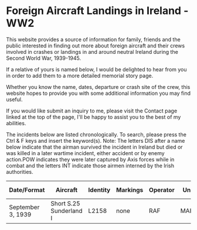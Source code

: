 # Foreign Aircraft Landings in Ireland - WW2


This website provides a source of information for family, friends and the public interested in finding out more about foreign aircraft and their crews involved in crashes or landings in and around neutral Ireland during the Second World War, 1939-1945. 

If a relative of yours is named below, I would be delighted to hear from you in order to add them to a more detailed memorial story page.

Whether you know the name, dates, departure or crash site of the crew, this website hopes to provide you with some additional information you may find useful.

If you would like submit an inquiry to me, please visit the Contact page linked at the top of the page, I'll be happy to assist you to the best of my abilities.

The incidents below are listed chronologically. To search, please press the Ctrl & F keys and insert the keyword(s). 
Note: The letters DIS after a name below indicate that the airman survived the incident in Ireland but died or was killed in a later wartime incident, either accident or by enemy action.POW indicates they were later captured by Axis forces while in combat and the letters INT indicate those airmen interned by the Irish authorities.







| **Date/Format** | **Aircraft** | **Identity** | **Markings** | **Operator** | **Unit** | **County (Near)** | **Location** | **Killed** | **Other** | **Pilot/Crew/Passengers** |
| - | - | - | - | - | - | - | - | - | - | - |
| September 3, 1939 | Short S.25 Sunderland I | L2158 | none | RAF | MAEE | Dublin | Skerries | 0 | - | S/Ldr Montague Cecil COLLINS 24124 Crew not yet determined |



